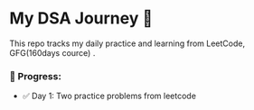 # My DSA Journey 🚀

This repo tracks my daily practice and learning from LeetCode, GFG(160days cource) .


### 📅 Progress:
- ✅ Day 1: Two practice problems from leetcode 

